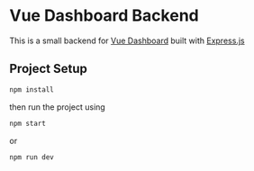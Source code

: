 # Vue Dashboard Backend

This is a small backend for [Vue Dashboard](https://github.com/huahungnguyen121/vue-dashboard) built with [Express.js](https://expressjs.com/)

## Project Setup

```sh
npm install
```

then run the project using

```sh
npm start
```

or

```sh
npm run dev
```
